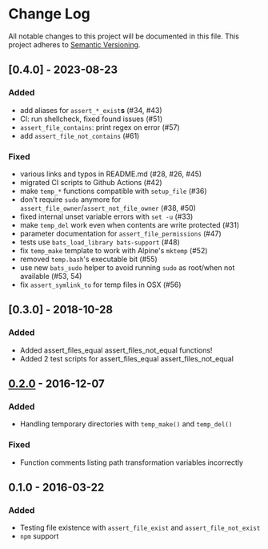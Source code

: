# Change Log

All notable changes to this project will be documented in this file.
This project adheres to [Semantic Versioning](http://semver.org/).

## [0.4.0] - 2023-08-23

### Added

- add aliases for `assert_*_exist`**s** (#34, #43)
- CI: run shellcheck, fixed found issues (#51)
- `assert_file_contains`: print regex on error (#57)
- add `assert_file_not_contains` (#61)

### Fixed

- various links and typos in README.md (#28, #26, #45)
- migrated CI scripts to Github Actions (#42)
- make `temp_*` functions compatible with `setup_file` (#36)
- don't require `sudo` anymore for `assert_file_owner`/`assert_not_file_owner` (#38, #50)
- fixed internal unset variable errors with `set -u` (#33)
- make `temp_del` work even when contents are write protected (#31)
- parameter documentation for `assert_file_permissions` (#47)
- tests use `bats_load_library bats-support` (#48)
- fix `temp_make` template to work with Alpine's `mktemp` (#52)
- removed `temp.bash`'s executable bit (#55)
- use new `bats_sudo` helper to avoid running `sudo` as root/when not available (#53, 54)
- fix `assert_symlink_to` for temp files in OSX (#56)

## [0.3.0] - 2018-10-28

### Added

- Added assert_files_equal assert_files_not_equal functions!
- Added 2 test scripts for assert_files_equal assert_files_not_equal

## [0.2.0] - 2016-12-07

### Added

- Handling temporary directories with `temp_make()` and `temp_del()`

### Fixed

- Function comments listing path transformation variables incorrectly

## 0.1.0 - 2016-03-22

### Added

- Testing file existence with `assert_file_exist` and
  `assert_file_not_exist`
- `npm` support

[0.2.0]: https://github.com/bats-core/bats-file/compare/v0.1.0...v0.2.0
